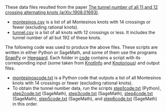 These data files resulted from the paper [The tunnel number of all 11 and 12 crossing alternating knots (arXiv:1908.01693)](https://arxiv.org/abs/1908.01693).

* [montesinos.csv](./montesinos.csv) is a list of all Montesinos knots with 14 crossings or fewer (excluding rational knots).
* [tunnel.csv](./tunnel.csv) is a list of all knots with 12 crossings or less. It includes the tunnel number of all but 192 of these knots.

The following code was used to produce the above files. These scripts are written in either Python or SageMath, and some of them use the programs [SnapPy](https://www.math.uic.edu/t3m/SnapPy/) or [Heegaard](https://www.math.uic.edu/t3m/). Each folder in [code](./code) contains a script with its corresponding input (some taken from [KnotInfo](https://knotinfo.math.indiana.edu/) and [Knotorious](https://www.mimuw.edu.pl/~mcboro/knotorious.php)) and output files.

* [montesinoscode.txt](./code/montesinos/montesinoscode.txt) is a Python code that outputs a list of all Montesinos knots with 14 crossings or fewer (excluding rational knots).
* To obtain the tunnel number data, run the scripts [step1code.txt](./code/step1/step1code.txt) (Python), [step2code.txt](./code/step2/step2code.txt) (SageMath), [step3code.txt](./code/step3/step3code.txt) (SageMath), [step4code.txt](./code/step4/step4code.txt) (SageMath), [step5code.txt](./code/step5/step5code.txt) (SageMath), and [step6code.txt](./code/step6/step6code.txt) (SageMath) in this order.
